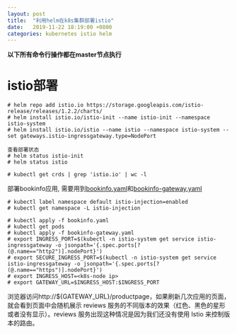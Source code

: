 ```yaml
---
layout: post
title:  "利用helm在k8s集群部署istio"
date:   2019-11-22 18:19:00 +0800
categories: kubernetes istio helm
---
```


**以下所有命令行操作都在master节点执行**

# istio部署
```
# helm repo add istio.io https://storage.googleapis.com/istio-release/releases/1.2.2/charts/
# helm install istio.io/istio-init --name istio-init --namespace istio-system
# helm install istio.io/istio --name istio --namespace istio-system --set gateways.istio-ingressgateway.type=NodePort

查看部署状态
# helm status istio-init
# helm status istio

# kubectl get crds | grep 'istio.io' | wc -l

```

部署bookinfo应用, 需要用到[bookinfo.yaml](https://github.com/honglei24/honglei24.github.io/appendix/kubernetes/istio/bookinfo.yaml)和[bookinfo-gateway.yaml](https://github.com/honglei24/honglei24.github.io/appendix/kubernetes/istio/bookinfo-gateway.yaml)
```
# kubectl label namespace default istio-injection=enabled
# kubectl get namespace -L istio-injection

# kubectl apply -f bookinfo.yaml
# kubectl get pods
# kubectl apply -f bookinfo-gateway.yaml
# export INGRESS_PORT=$(kubectl -n istio-system get service istio-ingressgateway -o jsonpath='{.spec.ports[?(@.name=="http2")].nodePort}')
# export SECURE_INGRESS_PORT=$(kubectl -n istio-system get service istio-ingressgateway -o jsonpath='{.spec.ports[?(@.name=="https")].nodePort}')
# export INGRESS_HOST=<k8s-node ip>
# export GATEWAY_URL=$INGRESS_HOST:$INGRESS_PORT

```
浏览器访问http://${GATEWAY_URL}/productpage，如果刷新几次应用的页面，就会看到页面中会随机展示 reviews 服务的不同版本的效果（红色、黑色的星形或者没有显示）。reviews 服务出现这种情况是因为我们还没有使用 Istio 来控制版本的路由。
